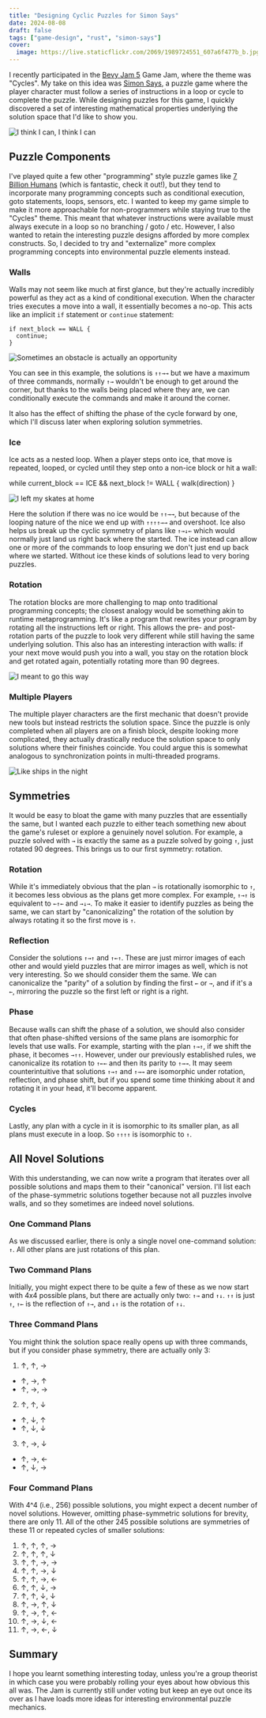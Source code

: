 ```yaml
---
title: "Designing Cyclic Puzzles for Simon Says"
date: 2024-08-08
draft: false
tags: ["game-design", "rust", "simon-says"]
cover:
  image: https://live.staticflickr.com/2069/1989724551_607a6f477b_b.jpg
---
```


I recently participated in the [Bevy Jam 5](https://itch.io/jam/bevy-jam-5) Game Jam, where the theme was "Cycles". My take on this idea was [Simon Says](https://itch.io/jam/bevy-jam-5/rate/2853129), a puzzle game where the player character must follow a series of instructions in a loop or cycle to complete the puzzle. While designing puzzles for this game, I quickly discovered a set of interesting mathematical properties underlying the solution space that I'd like to show you.

![I think I can, I think I can](images/Aug-08-2024%2009-48-28.gif)

## Puzzle Components

I've played quite a few other "programming" style puzzle games like [7 Billion Humans](https://www.youtube.com/watch?v=Wo8gePOdv-k) (which is fantastic, check it out!), but they tend to incorporate many programming concepts such as conditional execution, goto statements, loops, sensors, etc. I wanted to keep my game simple to make it more approachable for non-programmers while staying true to the "Cycles" theme. This meant that whatever instructions were available must always execute in a loop so no branching / goto / etc. However, I also wanted to retain the interesting puzzle designs afforded by more complex constructs. So, I decided to try and "externalize" more complex programming concepts into environmental puzzle elements instead.

### Walls

Walls may not seem like much at first glance, but they're actually incredibly powerful as they act as a kind of conditional execution. When the character tries executes a move into a wall, it essentially becomes a no-op. This acts like an implicit `if` statement or `continue` statement:

```
if next_block == WALL {
  continue;
}
```

![Sometimes an obstacle is actually an opportunity](images/Aug-08-2024%2009-49-27.gif)

You can see in this example, the solutions is `↑↑→→` but we have a maximum of three commands, normally `↑→` wouldn't be enough to get around the corner, but thanks to the walls being placed where they are, we can conditionally execute the commands and make it around the corner. 

It also has the effect of shifting the phase of the cycle forward by one, which I'll discuss later when exploring solution symmetries.

### Ice

Ice acts as a nested loop. When a player steps onto ice, that move is repeated, looped, or cycled until they step onto a non-ice block or hit a wall:

while current_block == ICE && next_block != WALL {
  walk(direction)
}

![I left my skates at home](images/Aug-08-2024%2009-51-08.gif)

Here the solution if there was no ice would be `↑↑→→`, but because of the looping nature of the nice we end up with `↑↑↑↑→→` and overshoot. Ice also helps us break up the cyclic symmetry of plans like `↑→↓←` which would normally just land us right back where the started. The ice instead can allow one or more of the commands to loop ensuring we don't just end up back where we started. Without ice these kinds of solutions lead to very boring puzzles.

### Rotation

The rotation blocks are more challenging to map onto traditional programming concepts; the closest analogy would be something akin to runtime metaprogramming. It's like a program that rewrites your program by rotating all the instructions left or right. This allows the pre- and post-rotation parts of the puzzle to look very different while still having the same underlying solution. This also has an interesting interaction with walls: if your next move would push you into a wall, you stay on the rotation block and get rotated again, potentially rotating more than 90 degrees.

![I meant to go this way](images/Aug-08-2024%2009-52-15.gif)

### Multiple Players

The multiple player characters are the first mechanic that doesn't provide new tools but instead restricts the solution space. Since the puzzle is only completed when all players are on a finish block, despite looking more complicated, they actually drastically reduce the solution space to only solutions where their finishes coincide. You could argue this is somewhat analogous to synchronization points in multi-threaded programs.

![Like ships in the night](images/Aug-08-2024%2009-54-06.gif)

## Symmetries

It would be easy to bloat the game with many puzzles that are essentially the same, but I wanted each puzzle to either teach something new about the game's ruleset or explore a genuinely novel solution. For example, a puzzle solved with `→` is exactly the same as a puzzle solved by going `↑`, just rotated 90 degrees. This brings us to our first symmetry: rotation.

### Rotation

While it's immediately obvious that the plan `→` is rotationally isomorphic to `↑`, it becomes less obvious as the plans get more complex. For example, `↑→↑` is equivalent to `←↑←` and `→↓→`. To make it easier to identify puzzles as being the same, we can start by "canonicalizing" the rotation of the solution by always rotating it so the first move is `↑`.

### Reflection

Consider the solutions `↑→↑` and `↑←↑`. These are just mirror images of each other and would yield puzzles that are mirror images as well, which is not very interesting. So we should consider them the same. We can canonicalize the "parity" of a solution by finding the first `←` or `→`, and if it's a `←`, mirroring the puzzle so the first left or right is a right.

### Phase

Because walls can shift the phase of a solution, we should also consider that often phase-shifted versions of the same plans are isomorphic for levels that use walls. For example, starting with the plan `↑→↑`, if we shift the phase, it becomes `→↑↑`. However, under our previously established rules, we canonicalize its rotation to `↑←←` and then its parity to `↑→→`. It may seem counterintuitive that solutions `↑→↑` and `↑→→` are isomorphic under rotation, reflection, and phase shift, but if you spend some time thinking about it and rotating it in your head, it'll become apparent.

### Cycles

Lastly, any plan with a cycle in it is isomorphic to its smaller plan, as all plans must execute in a loop. So `↑↑↑↑` is isomorphic to `↑`.

## All Novel Solutions

With this understanding, we can now write a program that iterates over all possible solutions and maps them to their "canonical" version. I'll list each of the phase-symmetric solutions together because not all puzzles involve walls, and so they sometimes are indeed novel solutions.

### One Command Plans

As we discussed earlier, there is only a single novel one-command solution: `↑`. All other plans are just rotations of this plan.

### Two Command Plans

Initially, you might expect there to be quite a few of these as we now start with 4x4 possible plans, but there are actually only two: `↑→` and `↑↓`. `↑↑` is just `↑`, `↑←` is the reflection of `↑→`, and `↓↑` is the rotation of `↑↓`.

### Three Command Plans

You might think the solution space really opens up with three commands, but if you consider phase symmetry, there are actually only 3:

1. ↑, ↑, →
  * ↑, →, ↑
  * ↑, →, →
2. ↑, ↑, ↓
  * ↑, ↓, ↑
  * ↑, ↓, ↓
3. ↑, →, ↓
  * ↑, →, ←
  * ↑, ↓, →

### Four Command Plans

With 4^4 (i.e., 256) possible solutions, you might expect a decent number of novel solutions. However, omitting phase-symmetric solutions for brevity, there are only 11. All of the other 245 possible solutions are symmetries of these 11 or repeated cycles of smaller solutions:

1. ↑, ↑, ↑, →
2. ↑, ↑, ↑, ↓
3. ↑, ↑, →, →
4. ↑, ↑, →, ↓
5. ↑, ↑, →, ←
6. ↑, ↑, ↓, →
7. ↑, ↑, ↓, ↓
8. ↑, →, ↑, ↓
9. ↑, →, ↑, ←
10. ↑, →, ↓, ←
11. ↑, →, ←, ↓

## Summary

I hope you learnt something interesting today, unless you're a group theorist in which case you were probably rolling your eyes about how obvious this all was. The Jam is currently still under voting but keep an eye out once its over as I have loads more ideas for interesting environmental puzzle mechanics.